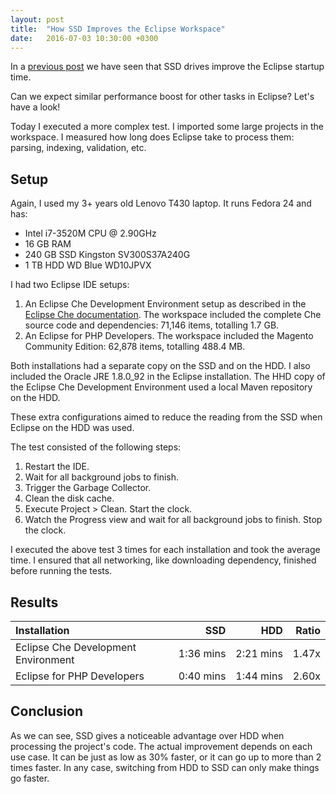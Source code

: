 ```yaml
---
layout: post
title:  "How SSD Improves the Eclipse Workspace"
date:   2016-07-03 10:30:00 +0300
---
```


In a [previous post](post-url-link) we have seen that SSD drives improve the Eclipse startup time.

Can we expect similar performance boost for other tasks in Eclipse? Let's have a look!

Today I executed a more complex test. I imported some large projects in the workspace. I measured how long does Eclipse take to process them: parsing, indexing, validation, etc.

## Setup

Again, I used my 3+ years old Lenovo T430 laptop. It runs Fedora 24 and has:

* Intel i7-3520M CPU @ 2.90GHz
* 16 GB RAM
* 240 GB SSD Kingston SV300S37A240G
* 1 TB HDD WD Blue WD10JPVX

I had two Eclipse IDE setups:

1. An Eclipse Che Development Environment setup as described in the [Eclipse Che documentation](https://eclipse-che.readme.io/v4.4/docs/setup-che-workspace#author-extension-using-the-eclipse-ide). The workspace included the complete Che source code and dependencies: 71,146 items, totalling 1.7 GB.
2. An Eclipse for PHP Developers. The workspace included the Magento Community Edition: 62,878 items, totalling 488.4 MB.

Both installations had a separate copy on the SSD and on the HDD. I also included the Oracle JRE 1.8.0_92 in the Eclipse installation. The HHD copy of the Eclipse Che Development Environment used a local Maven repository on the HDD.

These extra configurations aimed to reduce the reading from the SSD when Eclipse on the HDD was used.

The test consisted of the following steps:

1. Restart the IDE.
2. Wait for all background jobs to finish.
3. Trigger the Garbage Collector.
4. Clean the disk cache.
5. Execute Project > Clean. Start the clock.
6. Watch the Progress view and wait for all background jobs to finish. Stop the clock.

I executed the above test 3 times for each installation and took the average time. I ensured that all networking, like downloading dependency, finished before running the tests.

## Results

| Installation                        | SSD            | HDD            | Ratio |
|:----------------------------------- | --------------:| --------------:| -----:|
| Eclipse Che Development Environment | 1:36&nbsp;mins | 2:21&nbsp;mins | 1.47x |
| Eclipse for PHP Developers          | 0:40&nbsp;mins | 1:44&nbsp;mins | 2.60x |

## Conclusion

As we can see, SSD gives a noticeable advantage over HDD when processing the project's code. The actual improvement depends on each use case. It can be just as low as 30% faster, or it can go up to more than 2 times faster. In any case, switching from HDD to SSD can only make things go faster.
